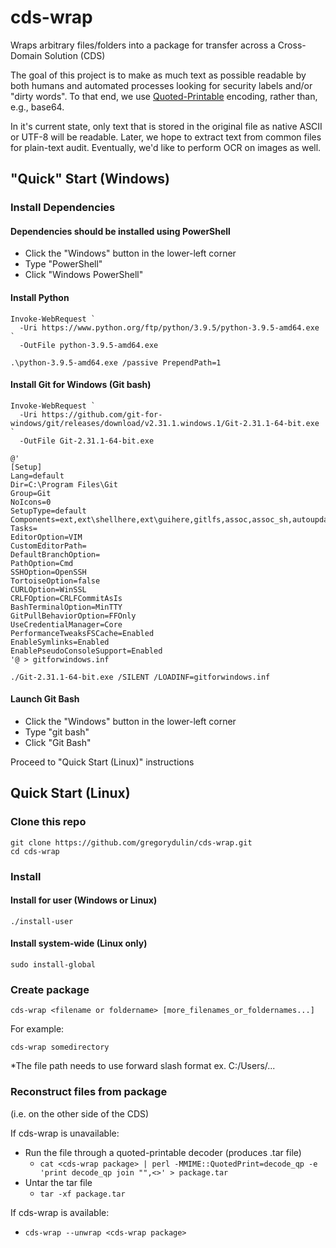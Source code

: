 # cds-wrap
Wraps arbitrary files/folders into a package for transfer across a Cross-Domain
Solution (CDS)

The goal of this project is to make as much text as possible readable by both
humans and automated processes looking for security labels and/or "dirty 
words".  To that end, we use
[Quoted-Printable](https://en.wikipedia.org/wiki/Quoted-printable) encoding,
rather than, e.g., base64.

In it's current state, only text that is stored in the original file as native
ASCII or UTF-8 will be readable.  Later, we hope to extract text from common
files for plain-text audit.  Eventually, we'd like to perform OCR on images as
well.

## "Quick" Start (Windows)

### Install Dependencies

#### Dependencies should be installed using PowerShell
* Click the "Windows" button in the lower-left corner
* Type "PowerShell"
* Click "Windows PowerShell"

#### Install Python
```
Invoke-WebRequest `
  -Uri https://www.python.org/ftp/python/3.9.5/python-3.9.5-amd64.exe `
  -OutFile python-3.9.5-amd64.exe

.\python-3.9.5-amd64.exe /passive PrependPath=1
```

#### Install Git for Windows (Git bash)
```
Invoke-WebRequest `
  -Uri https://github.com/git-for-windows/git/releases/download/v2.31.1.windows.1/Git-2.31.1-64-bit.exe `
  -OutFile Git-2.31.1-64-bit.exe

@'
[Setup]
Lang=default
Dir=C:\Program Files\Git
Group=Git
NoIcons=0
SetupType=default
Components=ext,ext\shellhere,ext\guihere,gitlfs,assoc,assoc_sh,autoupdate
Tasks=
EditorOption=VIM
CustomEditorPath=
DefaultBranchOption= 
PathOption=Cmd
SSHOption=OpenSSH
TortoiseOption=false
CURLOption=WinSSL
CRLFOption=CRLFCommitAsIs
BashTerminalOption=MinTTY
GitPullBehaviorOption=FFOnly
UseCredentialManager=Core
PerformanceTweaksFSCache=Enabled
EnableSymlinks=Enabled
EnablePseudoConsoleSupport=Enabled
'@ > gitforwindows.inf

./Git-2.31.1-64-bit.exe /SILENT /LOADINF=gitforwindows.inf
```

#### Launch Git Bash
* Click the "Windows" button in the lower-left corner
* Type "git bash"
* Click "Git Bash"

Proceed to "Quick Start (Linux)" instructions

## Quick Start (Linux)

### Clone this repo
```
git clone https://github.com/gregorydulin/cds-wrap.git
cd cds-wrap
```

### Install

#### Install for user (Windows or Linux)
```
./install-user
```

#### Install system-wide (Linux only)
```
sudo install-global
```

### Create package
```
cds-wrap <filename or foldername> [more_filenames_or_foldernames...]
```

For example:
```
cds-wrap somedirectory
```
*The file path needs to use forward slash format ex. C:/Users/...

### Reconstruct files from package
(i.e. on the other side of the CDS)

If cds-wrap is unavailable:
* Run the file through a quoted-printable decoder (produces .tar file)
  * `cat <cds-wrap package> | perl -MMIME::QuotedPrint=decode_qp -e 'print decode_qp join "",<>' > package.tar`
* Untar the tar file
  * `tar -xf package.tar`

If cds-wrap is available:
* `cds-wrap --unwrap <cds-wrap package>`

